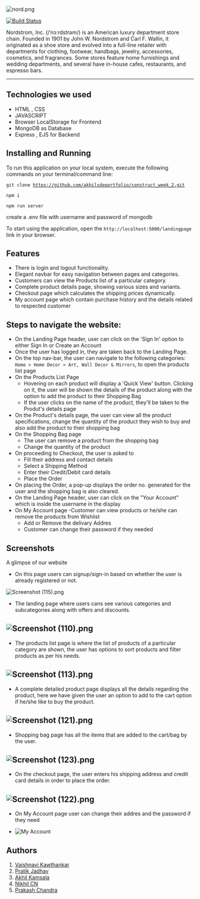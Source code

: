 

![nord.png](https://i2.wp.com/engageforgood.com/wp-content/uploads/2018/02/nordstrom-logo.png?resize=700%2C400&ssl=1)

[![Build Status](https://travis-ci.org/joemccann/dillinger.svg?branch=master)](https://travis-ci.org/joemccann/dillinger)

Nordstrom, Inc. (/ˈnɔːrdstrəm/) is an American luxury department store chain. Founded in 1901 by John W. Nordstrom and Carl F. Wallin, it originated as a shoe store and evolved into a full-line retailer with departments for clothing, footwear, handbags, jewelry, accessories, cosmetics, and fragrances. Some stores feature home furnishings and wedding departments, and several have in-house cafes, restaurants, and espresso bars.

---

## Technologies we used
<!-- <hr> -->
- HTML , CSS
- JAVASCRIPT
- Browser LocalStorage for Frontend
- MongoDB as Database
- Express , EJS for Backend

## Installing and Running
<!-- <hr> -->
To run this application on your local system, execute the following commands on your terminal/command line:
  
  <code>git clone https://github.com/akhilsdeportfolio/construct_week_2.git</code>
  
  <code>npm i</code> 
  
  <code>npm run server</code> 
  
  create a .env file with username and password of mongodb
  

To start using the application, open the `http://localhost:5000/landingpage` link in your browser.

## Features 
<!-- --- -->
- There is login and logout functionality.
- Elegant navbar for easy navigation between pages and categories.
- Customers can view the Products list of a particular category.
- Complete product details page, showing various sizes and variants.
- Checkout page which calculates the shipping prices dynamically.
- My account page which contain purchase history and the details related to respected customer

## Steps to navigate the website:
<!-- <hr> -->
- On the Landing Page header, user can click on the 'Sign In' option to either Sign In or Create an Account
- Once the user has logged in, they are taken back to the Landing Page.
- On the top nav-bar, the user can navigate to the following categories: `Home > Home Decor > Art, Wall Decor & Mirrors`, to open the products list page
- On the Products List Page 
  - Hovering on each product will display a 'Quick View' button. Clicking on it, the user will be shown the details of the product along with the option to add the product to their Shopping Bag
  - If the user clicks on the name of the product, they'll be taken to the Produt's details page
- On the Product's details page, the user can view all the product specifications, change the quantity of the product they wish to buy and also add the product to their shopping bag
- On the Shopping Bag page
  - The user can remove a product from the shopping bag
  - Change the quantity of the product
- On proceeding to Checkout, the user is asked to
  - Fill their address and contact details
  - Select a Shipping Method
  - Enter their Credit/Debit card details
  - Place the Order
- On placing the Order, a pop-up displays the order no. generated for the user and the shopping bag is also cleared.
- On the Landing Page header, user can click on the "Your Account" which is inside the username in the display
- On My Account page
   -Customer can view products or he/she can remove the products from Wishlist
   - Add or Remove the delivary Addres
   - Customer can change their password if they needed
  

## Screenshots
<!-- --- -->
A glimpse of our website

- On this page users can signup/sign-in based on whether the user is already registered or not.

![Screenshot (115).png](https://cdn.hashnode.com/res/hashnode/image/upload/v1630219270987/dT7e2MFN3.png)
- The landing page where users cans see various categories and subcategories along with offers and discounts.


![Screenshot (110).png](https://cdn.hashnode.com/res/hashnode/image/upload/v1630218783630/Hnn7HJryZ.png)
---
- The products list page is where the list of products of a particular category are shown, the user has options to sort products and filter products as per his needs.

![Screenshot (113).png](https://cdn.hashnode.com/res/hashnode/image/upload/v1630219007984/HzV38DEZo.png)
---
- A complete detailed product page displays all the details regarding the product, here we have given the user an option to add to the cart option if he/she like to buy the product.


![Screenshot (121).png](https://cdn.hashnode.com/res/hashnode/image/upload/v1630219125640/BuijpE4Q_.png)
---
- Shopping bag page has all the items that are added to the cart/bag by the user.

![Screenshot (123).png](https://cdn.hashnode.com/res/hashnode/image/upload/v1630219786505/W6oIrTvte.png)
---
- On the checkout page, the user enters his shipping address and credit card details in order to place the order.

![Screenshot (122).png](https://cdn.hashnode.com/res/hashnode/image/upload/v1630219352528/km3ZkSW82.png)
---
- On My Account page user can change their addres and the password if they need

- ![My Account](https://user-images.githubusercontent.com/87421863/135756494-f0e72fdd-fbf0-41a9-ab37-d629f43ada39.png)



## Authors

  1. [Vaishnavi Kawthankar](https://github.com/vcow10kar) 
  2. [Pratik Jadhav](https://github.com/pratikjadhav080) 
  3. [Akhil Kamsala](https://github.com/akhilsdeportfolio) 
  4. [Nikhil CN ](https://github.com/nikhilcn94)
  5. [Prakash Chandra](https://github.com/Prakashchandra041)
  
  

